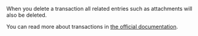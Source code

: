 When you delete a transaction all related entries such as attachments will also be deleted.

You can read more about transactions in [the official documentation](https://docs.firefly-iii.org/concepts/transactions).